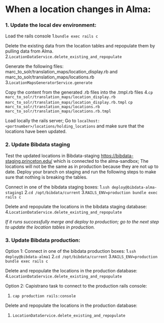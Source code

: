 # When a location changes in Alma:

### 1. Update the local dev environment:

Load the rails console
1.`bundle exec rails c`

Delete the existing data from the location tables and repopulate them by pulling data from Alma.
2.`LocationDataService.delete_existing_and_repopulate`

Generate the following files: marc_to_solr/translation_maps/location_display.rb and marc_to_solr/translation_maps/locations.rb
3.`LocationMapsGeneratorService.generate`

Copy the content from the generated .rb files into the .tmpl.rb files
4.`cp marc_to_solr/translation_maps/location_display.rb marc_to_solr/translation_maps/location_display.rb.tmpl`
`cp marc_to_solr/translation_maps/locations.rb marc_to_solr/translation_maps/locations.rb.tmpl`

Load locally the rails server; Go to `localhost:<portnumber>/locations/holding_locations` and make sure that the locations have been updated.

### 2. Update Bibdata staging
Test the updated locations in Bibdata-staging https://bibdata-staging.princeton.edu/ which is connected to the alma-sandbox;
The locations will not be the same as in production because they are not up to date. Deploy your branch on staging and run the following steps to make sure that nothing is breaking the tables.

Connect in one of the bibdata staging boxes:
1.`ssh deploy@bibdata-alma-staging1`
2.`cd /opt/bibdata/current`
3.`RAILS_ENV=production bundle exec rails c`

Delete and repopulate the locations in the bibdata staging database:
4.`LocationDataService.delete_existing_and_repopulate`

*If it runs successfully merge and deploy to production; go to the next step to update the location tables in production.*

### 3. Update Bibdata production:
Option 1:
Connect in one of the bibdata production boxes:
1.`ssh deploy@bibdata-alma1`
2.`cd /opt/bibdata/current`
3.`RAILS_ENV=production bundle exec rails c`

Delete and repopulate the locations in the production database:
4.`LocationDataService.delete_existing_and_repopulate`

Option 2:
Capistrano task to connect to the production rails console:
1. `cap production rails:console`

Delete and repopulate the locations in the production database:
1. `LocationDataService.delete_existing_and_repopulate`
